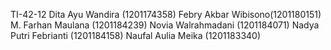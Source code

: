 TI-42-12
Dita Ayu Wandira (1201174358)
Febry Akbar Wibisono(1201180151)
M. Farhan Maulana (1201184239)
Novia Walrahmadani (1201184071)
Nadya Putri Febrianti (1201184158)
Naufal Aulia Meika (1201183340)
